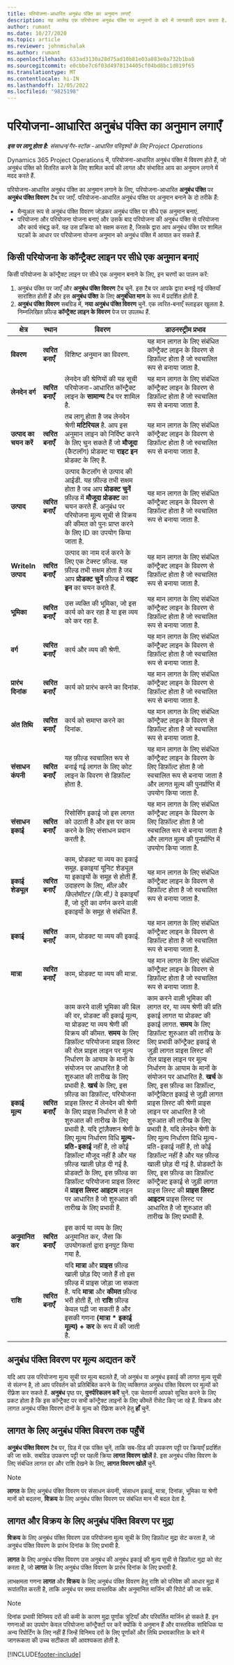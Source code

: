 ```yaml
---
title: परियोजना-आधारित अनुबंध पंक्ति का अनुमान लगाएँ
description: यह आलेख एक परियोजना अनुबंध पंक्ति पर अनुमानों के बारे में जानकारी प्रदान करता है.
author: rumant
ms.date: 10/27/2020
ms.topic: article
ms.reviewer: johnmichalak
ms.author: rumant
ms.openlocfilehash: 633ad3130a28d75ad10b81e03a883e0a732b1ba8
ms.sourcegitcommit: e0cbbe7c6f03d4978134405cf04bd8bc1d019f65
ms.translationtype: MT
ms.contentlocale: hi-IN
ms.lasthandoff: 12/05/2022
ms.locfileid: "9825198"
---
```

# <a name="estimate-a-project-based-contract-line"></a>परियोजना-आधारित अनुबंध पंक्ति का अनुमान लगाएँ

_**इस पर लागू होता है:** संसाधन/गैर-स्टॉक -आधारित परिदृश्यों के लिए Project Operations_ 

Dynamics 365 Project Operations में, परियोजना-आधारित अनुबंध पंक्ति में विवरण होते हैं, जो अनुबंध पंक्ति को वितरित करने के लिए शामिल कार्य की लागत और संभावित आय का अनुमान लगाने में मदद करते हैं.

परियोजना-आधारित अनुबंध पंक्ति का अनुमान लगाने के लिए, परियोजना-आधारित **अनुबंध पंक्ति** पर **अनुबंध पंक्ति विवरण** टैब पर जाएँ.  परियोजना-आधारित अनुबंध पंक्ति पर अनुमान बनाने के दो तरीके हैं:

   - मैन्युअल रूप से अनुबंध पंक्ति विवरण जोड़कर अनुबंध पंक्ति पर सीधे एक अनुमान बनाएं.
   - परियोजना और परियोजना योजना बनाएं और उसके बाद परियोजना की अनुबंध पंक्ति से परियोजना और कार्य संबद्ध करें. यह उस प्रक्रिया को सक्षम करता है, जिसके द्वारा आप अनुबंध पंक्ति पर शामिल घटकों के आधार पर परियोजना योजना अनुमान को अनुबंध पंक्ति में आयात कर सकते हैं.

## <a name="create-an-estimate-directly-on-a-project-contract-line"></a>किसी परियोजना के कॉन्ट्रैक्ट लाइन पर सीधे एक अनुमान बनाएं

किसी परियोजना के कॉन्ट्रैक्ट लाइन पर सीधे एक अनुमान बनाने के लिए, इन चरणों का पालन करें:

1. अनुबंध पंक्ति पर जाएँ और **अनुबंध पंक्ति विवरण** टैब चुनें. इस टैब पर आपके द्वारा बनाई गई पंक्तियाँ सारांशित होती हैं और इस **अनुबंध पंक्ति** के लिए **अनुबंधित मान** के रूप में प्रदर्शित होती हैं. 
2. **अनुबंध पंक्ति विवरण** सबग्रिड में, **नया अनुबंध पंक्ति विवरण** चुनें. एक त्वरित-बनाएँ स्लाइडर खुलता है. निम्नलिखित फ़ील्ड **कॉन्ट्रैक्ट लाइन के विवरण** पेज पर उपलब्ध हैं.

| क्षेत्र | स्थान | विवरण | डाउनस्ट्रीम प्रभाव |
| --- | --- | --- | --- |
| **विवरण** | **त्वरित बनाएँ** | विशिष्ट अनुमान का विवरण. | यह मान लागत के लिए संबंधित कॉन्ट्रैक्ट लाइन के विवरण से डिफ़ॉल्ट होता है जो स्वचालित रूप से बनाया जाता है. |
| **लेनदेन वर्ग** | **त्वरित बनाएँ** | लेनदेन की श्रेणियों की यह सूची परियोजना-आधारित कॉन्ट्रैक्ट लाइन के **सामान्य** टैब पर शामिल है. | यह मान लागत के लिए संबंधित कॉन्ट्रैक्ट लाइन के विवरण से डिफ़ॉल्ट होता है जो स्वचालित रूप से बनाया जाता है. |
| **उत्पाद का चयन करें** | **त्वरित बनाएँ** | तब लागू होता है जब लेनदेन श्रेणी **मटिरियल** है. आप इस अनुमान लाइन को निर्दिष्ट करने के लिए चुन सकते हैं जो **मौजूदा** (कैटलॉग) प्रोडक्ट या **राइट इन** प्रोडक्ट के लिए है. | यह मान लागत के लिए संबंधित कॉन्ट्रैक्ट लाइन के विवरण से डिफ़ॉल्ट होता है जो स्वचालित रूप से बनाया जाता है. |
| **उत्पाद** | **त्वरित बनाएँ** | उत्पाद कैटलॉग से उत्पाद की आईडी. यह फ़ील्ड तभी सक्षम होता है जब आप **प्रोडक्ट चुनें** फ़ील्ड में **मौजूदा प्रोडक्ट** का चयन करते हैं. अनुबंध पर परियोजना मूल्य सूची से विक्रय की कीमत को पुनः प्राप्त करने के लिए ID का उपयोग किया जाता है. | यह मान लागत के लिए संबंधित कॉन्ट्रैक्ट लाइन के विवरण से डिफ़ॉल्ट होता है जो स्वचालित रूप से बनाया जाता है. |
| **WriteIn उत्पाद** | **त्वरित बनाएँ** | उत्पाद का नाम दर्ज करने के लिए एक टेक्स्ट फ़ील्ड. यह फ़ील्ड तभी सक्षम होता है जब आप **प्रोडक्ट चुनें** फ़ील्ड में **राइट इन** का चयन करते हैं.| यह मान लागत के लिए संबंधित कॉन्ट्रैक्ट लाइन के विवरण से डिफ़ॉल्ट होता है जो स्वचालित रूप से बनाया जाता है. |
| **भूमिका** | **त्वरित बनाएँ** | उस व्यक्ति की भूमिका, जो इस कार्य को कर रहा है या इस व्यय को कर रहा है. | यह मान लागत के लिए संबंधित कॉन्ट्रैक्ट लाइन के विवरण से डिफ़ॉल्ट होता है जो स्वचालित रूप से बनाया जाता है.|
| **वर्ग** | **त्वरित बनाएँ** | कार्य और व्यय की श्रेणी. | यह मान लागत के लिए संबंधित कॉन्ट्रैक्ट लाइन के विवरण से डिफ़ॉल्ट होता है जो स्वचालित रूप से बनाया जाता है.|
| **प्रारंभ दिनांक** | **त्वरित बनाएँ** | कार्य को प्रारंभ करने का दिनांक. | यह मान लागत के लिए संबंधित कॉन्ट्रैक्ट लाइन के विवरण से डिफ़ॉल्ट होता है जो स्वचालित रूप से बनाया जाता है. |
| **अंत तिथि** | **त्वरित बनाएँ** | कार्य को समाप्त करने का दिनांक. | यह मान लागत के लिए संबंधित कॉन्ट्रैक्ट लाइन के विवरण से डिफ़ॉल्ट होता है जो स्वचालित रूप से बनाया जाता है. |
| **संसाधन कंपनी** | **त्वरित बनाएँ** | यह फ़ील्ड स्वचालित रूप से बनाई गई लागत के लिए कोट लाइन के विवरण से डिफ़ॉल्ट होता है. | यह मान लागत के लिए संबंधित कॉन्ट्रैक्ट लाइन के विवरण के लिए डिफ़ॉल्ट होता है जो स्वचालित रूप से बनाया जाता है और लागत मूल्य की पुनर्प्राप्ति में उपयोग किया जाता है. |
| **संसाधन इकाई** | **त्वरित बनाएँ** | रिसोर्सिंग इकाई जो इस लागत को उठाती है और इस पर काम करने के लिए संसाधन प्रदान करती है. | यह मान लागत के लिए संबंधित कॉन्ट्रैक्ट लाइन के विवरण के लिए डिफ़ॉल्ट होता है जो स्वचालित रूप से बनाया जाता है और लागत मूल्य की पुनर्प्राप्ति में उपयोग किया जाता है. |
| **इकाई शेड्यूल** | **त्वरित बनाएँ** | काम, प्रोडक्ट या व्यय का इकाई समूह. इकाइयां यूनिट शेड्यूल या इकाइयों के समूह से होती हैं. उदाहरण के लिए, *मील* और *किलोमीटर (कि.मी.)* वे इकाइयाँ हैं, जो दूरी का वर्णन करने वाली इकाइयों के समूह से संबंधित हैं. | यह मान लागत के लिए संबंधित कॉन्ट्रैक्ट लाइन के विवरण से डिफ़ॉल्ट होता है जो स्वचालित रूप से बनाया जाता है. |
| **इकाई** | **त्वरित बनाएँ** | काम, प्रोडक्ट या व्यय की इकाई. | यह मान लागत के लिए संबंधित कॉन्ट्रैक्ट लाइन के विवरण से डिफ़ॉल्ट होता है जो स्वचालित रूप से बनाया जाता है. |
| **मात्रा** | **त्वरित बनाएँ** | काम, प्रोडक्ट या व्यय की मात्रा. | यह मान लागत के लिए संबंधित कॉन्ट्रैक्ट लाइन के विवरण से डिफ़ॉल्ट होता है जो स्वचालित रूप से बनाया जाता है. |
| **इकाई मूल्य** | **त्वरित बनाएँ** | काम करने वाली भूमिका की बिल की दर, प्रोडक्ट की इकाई मूल्य, या प्रोडक्ट या व्यय श्रेणी की विक्रय की कीमत. **समय** के लिए डिफ़ॉल्ट परियोजना प्राइस लिस्ट की रोल प्राइस लाइन पर मूल्य निर्धारण के आयाम के मानों के संयोजन पर आधारित है जो शुरुआत की तारीख के लिए प्रभावी है. **खर्च** के लिए, इस फ़ील्ड का डिफ़ॉल्ट, परियोजना प्राइस लिस्ट में लेनदेन की श्रेणी के लिए प्राइस निर्धारण से है जो शुरुआत की तारीख के लिए प्रभावी है. यदि ट्रांज़ैक्शन श्रेणी के लिए मूल्य निर्धारण विधि **मूल्य-प्रति-इकाई** नहीं है, तो कोई डिफ़ॉल्ट मौजूद नहीं है और यह फ़ील्ड खाली छोड़ दी गई है. प्रोडक्टों के लिए, इस फ़ील्ड का डिफ़ॉल्ट परियोजना प्राइस लिस्ट में **प्राइस लिस्ट आइटम** लाइन पर आधारित है जो शुरुआत की तारीख के लिए प्रभावी है.| काम करने वाली भूमिका की लागत दर, या व्यय श्रेणी की प्रति इकाई लागत या प्रोडक्ट की इकाई लागत. **समय** के लिए डिफ़ॉल्ट शुरुआत की तारीख के लिए प्रभावी कॉन्ट्रैक्ट इकाई से जुड़ी लागत प्राइस लिस्ट की रोल प्राइस लाइन पर मूल्य निर्धारण के आयाम के मानों के संयोजन पर आधारित है. **खर्च** के लिए, इस फ़ील्ड का डिफ़ॉल्ट, कॉन्ट्रैक्टित इकाई से जुड़ी लागत प्राइस लिस्ट की श्रेणी प्राइस लाइन पर आधारित है जो शुरुआत की तारीख के लिए प्रभावी है. यदि लेनदेन श्रेणी के लिए मूल्य निर्धारण विधि मूल्य-प्रति-इकाई नहीं है, तो कोई डिफ़ॉल्ट नहीं है और यह फ़ील्ड खाली छोड़ दी गई है. प्रोडक्टों के लिए, इस फ़ील्ड का डिफ़ॉल्ट कॉन्ट्रैक्ट इकाई से जुड़ी लागत प्राइस लिस्ट की **प्राइस लिस्ट आइटम** प्राइस लिस्ट पर आधारित है जो शुरुआत की तारीख के लिए प्रभावी है.|
| **अनुमानित कर** | **त्वरित बनाएँ** | इस कार्य या व्यय के लिए अनुमानित कर, जैसा कि उपयोगकर्ता द्वारा इनपुट किया गया है. | &nbsp; |
| **राशि** | **त्वरित बनाएँ** | यदि **मात्रा** और **प्राइस** फ़ील्ड खाली छोड़ दिए जाते हैं तो इस फ़ील्ड में प्राइस जोड़ा जा सकता है. यदि **मात्रा** और **कीमत** फ़ील्ड भरी होती हैं, तो **राशि** फ़ील्ड केवल पढ़ी जा सकती है और इसकी गणना **(मात्रा \* इकाई मूल्य) + कर** के रूप में की जाती है. | &nbsp; |

## <a name="update-prices-on-contract-line-details"></a>अनुबंध पंक्ति विवरण पर मूल्य अद्यतन करें

यदि आप उस परियोजना मूल्य सूची पर मूल्य बदलते हैं, जो अनुबंध या अनुबंध इकाई की लागत मूल्य सूची से संलग्न है, तो आप परिवर्तन को प्रतिबिंबित करने के लिए व्यक्तिगत अनुबंध पंक्ति विवरण पर मूल्यों को रीफ़्रेश कर सकते हैं. **अनुबंध** पृष्ठ पर, **पुनर्परिकलन करें** चुनें. एक चेतावनी आपको सूचित करने के लिए प्रकट होता है कि इस कॉन्ट्रैक्ट पर सभी कॉन्ट्रैक्ट लाइनों के लिए कीमतें रीसेट किए जा रहे हैं. विक्रय और लागत अनुबंध पंक्ति विवरण दोनों के मूल्य को रीफ़्रेश करने हेतु **हाँ** चुनें.

## <a name="access-contract-line-details-for-cost"></a>लागत के लिए अनुबंध पंक्ति विवरण तक पहुँचें

**अनुबंध पंक्ति विवरण** टैब पर, ग्रिड में एक पंक्ति चुनें, ताकि सब-ग्रिड की उपकरण पट्टी पर क्रियाएँ प्रदर्शित की जा सकें. सबग्रिड उपकरण पट्टी पर पहली क्रिया **लागत विवरण खोलें** है. इस अनुबंध पंक्ति विवरण के लिए संबंधित लागत दर और राशि देखने के लिए, **लागत विवरण खोलें** चुनें. 

> [!NOTE]
> **लागत** के लिए अनुबंध पंक्ति विवरण पर संसाधन कंपनी, संसाधन इकाई, मात्रा, दिनांक, भूमिका या श्रेणी मानों को बदलना, **विक्रय** के लिए अनुबंध पंक्ति विवरण पर संबंधित मान भी बदल देता है.

## <a name="currency-on-contract-line-details-for-cost-and-sales"></a>लागत और विक्रय के लिए अनुबंध पंक्ति विवरण पर मुद्रा

**विक्रय** के लिए अनुबंध पंक्ति विवरण उस परियोजना मूल्य सूची के लिए डिफ़ॉल्ट मुद्रा सेट करता है, जो अनुबंध पंक्ति विवरण के प्रारंभ दिनांक के लिए प्रभावी है.

**लागत** के लिए अनुबंध पंक्ति विवरण उस अनुबंध की अनुबंध इकाई की मूल्य सूची से डिफ़ॉल्ट मुद्रा को सेट करता है, जो **लागत** के लिए अनुबंध पंक्ति विवरण के प्रारंभ दिनांक के लिए प्रभावी है.

लाभक्षमता गणना **लागत** और **विक्रय** के लिए अनुबंध पंक्ति विवरण हेतु राशि को परिवेश की आधार मुद्रा में रूपांतरित करती है, ताकि अनुबंध पर समग्र वास्तविक और अनुमानित मार्जिन की रिपोर्ट की जा सके.

> [!NOTE]
> दिनांक प्रभावी विनिमय दरों की कमी के कारण मुद्रा पूर्णांक त्रुटियाँ और परिवर्तित मार्जिन हो सकते हैं. इन गणनाओं का उपयोग केवल परियोजना कॉन्ट्रैक्टों पर करें क्योंकि ये अनुमान हैं और वास्तविक सांविधिक या अन्य रिपोर्टिंग के लिए नहीं हैं जिन्हें विनिमय दरों के लिए पूर्णांकों और तिथि प्रभावकारिता के बारे में जागरूकता की उच्च सटीकता की आवश्यकता होती है.


[!INCLUDE[footer-include](../includes/footer-banner.md)]
